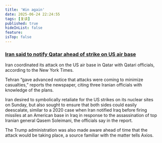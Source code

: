```yaml
---
title: 'Win again'
date: 2025-06-24 22:24:55
tags: [复读]
published: true
hideInList: false
feature: 
isTop: false
---
```

### [Iran said to notify Qatar ahead of strike on US air base](https://www.timesofisrael.com/liveblog_entry/iran-said-to-notify-qatar-ahead-of-strike-on-us-air-base)

Iran coordinated its attack on the US air base in Qatar with Qatari officials, according to the New York Times.

Tehran “gave advanced notice that attacks were coming to minimize casualties,” reports the newspaper, citing three Iranian officials with knowledge of the plans.

Iran desired to symbolically retaliate for the US strikes on its nuclear sites on Sunday, but also sought to ensure that both sides could easily deescalate, similar to a 2020 case when Iran notified Iraq before firing missiles at an American base in Iraq in response to the assassination of top Iranian general Qasem Soleimani, the officials say in the report.

The Trump administration was also made aware ahead of time that the attack would be taking place, a source familiar with the matter tells Axios.